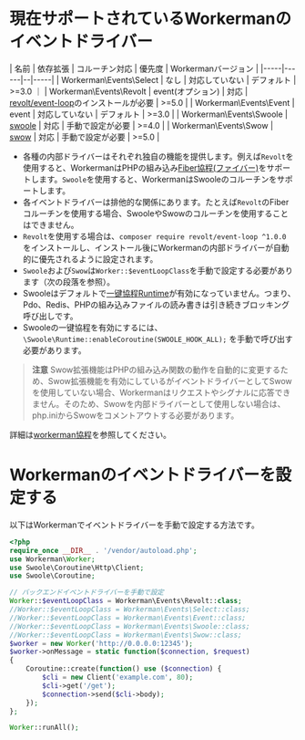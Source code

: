 # 現在サポートされているWorkermanのイベントドライバー

| 名前  | 依存拡張 | コルーチン対応 | 優先度 | Workermanバージョン |
|-----|------|--|-----|
|  Workerman\Events\Select   |   なし   | 対応していない  |  デフォルト   |  >=3.0  ｜
|  Workerman\Events\Revolt   |   event(オプション)   | 対応 |  [revolt/event-loop](https://github.com/revoltphp/event-loop)のインストールが必要   |  >=5.0  |
|  Workerman\Events\Event   |   event   | 対応していない |  デフォルト   |  >=3.0  |
|  Workerman\Events\Swoole   |  [swoole](https://github.com/swoole/swoole-src)   | 対応 |  手動で設定が必要   |  >=4.0  |
|  Workerman\Events\Swow   |   [swow](https://github.com/swow/swow)   | 対応 |  手動で設定が必要   |  >=5.0  |

* 各種の内部ドライバーはそれぞれ独自の機能を提供します。例えば`Revolt`を使用すると、WorkermanはPHPの組み込み[Fiber協程(ファイバー)](https://www.php.net/manual/zh/language.fibers.php)をサポートします。`Swoole`を使用すると、WorkermanはSwooleのコルーチンをサポートします。
* 各イベントドライバーは排他的な関係にあります。たとえば`Revolt`のFiberコルーチンを使用する場合、SwooleやSwowのコルーチンを使用することはできません。
* `Revolt`を使用する場合は、`composer require revolt/event-loop ^1.0.0` をインストールし、インストール後にWorkermanの内部ドライバーが自動的に優先されるように設定されます。
* `Swoole`および`Swow`は`Worker::$eventLoopClass`を手動で設定する必要があります（次の段落を参照）。
* Swooleはデフォルトで[一键協程Runtime](https://wiki.swoole.com/#/runtime?id=runtime)が有効になっていません。つまり、Pdo、Redis、PHPの組み込みファイルの読み書きは引き続きブロッキング呼び出しです。
* Swooleの一键協程を有効にするには、 `\Swoole\Runtime::enableCoroutine(SWOOLE_HOOK_ALL);` を手動で呼び出す必要があります。

> **注意**
> Swow拡張機能はPHPの組み込み関数の動作を自動的に変更するため、Swow拡張機能を有効にしているがイベントドライバーとしてSwowを使用していない場合、Workermanはリクエストやシグナルに応答できません。そのため、Swowを内部ドライバーとして使用しない場合は、php.iniからSwowをコメントアウトする必要があります。

詳細は[workerman協程](../fiber.md)を参照してください。

# Workermanのイベントドライバーを設定する

以下はWorkermanでイベントドライバーを手動で設定する方法です。

```php
<?php
require_once __DIR__ . '/vendor/autoload.php';
use Workerman\Worker;
use Swoole\Coroutine\Http\Client;
use Swoole\Coroutine;

// バックエンドイベントドライバーを手動で設定
Worker::$eventLoopClass = Workerman\Events\Revolt::class;
//Worker::$eventLoopClass = Workerman\Events\Select::class;
//Worker::$eventLoopClass = Workerman\Events\Event::class;
//Worker::$eventLoopClass = Workerman\Events\Swoole::class;
//Worker::$eventLoopClass = Workerman\Events\Swow::class;
$worker = new Worker('http://0.0.0.0:12345');
$worker->onMessage = static function($connection, $request)
{
    Coroutine::create(function() use ($connection) {
        $cli = new Client('example.com', 80);
        $cli->get('/get');
        $connection->send($cli->body);
    });
};

Worker::runAll();
```
